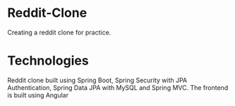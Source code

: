 # Reddit-Clone
Creating a reddit clone for practice.

# Technologies
Reddit clone built using Spring Boot, Spring Security with JPA Authentication, Spring Data JPA with MySQL and Spring MVC. The frontend is built using Angular
